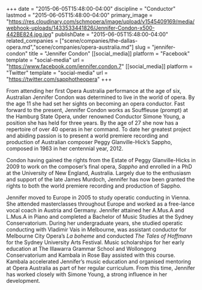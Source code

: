+++
date = "2015-06-05T15:48:00-04:00"
discipline = "Conductor"
lastmod = "2015-06-05T15:48:00-04:00"
primary_image = "https://res.cloudinary.com/schmopera/image/upload/v1545409169/media/webhook-uploads/1433533441826/Jennifer-Condon-x500-442BE824.jpg.jpg"
publishDate = "2015-06-05T15:48:00-04:00"
related_companies = ["scene/companies/the-dallas-opera.md","scene/companies/opera-australia.md"]
slug = "jennifer-condon"
title = "Jennifer Condon"
[[social_media]]
platform = "Facebook"
template = "social-media"
url = "https://www.facebook.com/jennifer.condon.7"
[[social_media]]
platform = "Twitter"
template = "social-media"
url = "https://twitter.com/sapphotheopera"
+++

From attending her first Opera Australia performance at the age of six, Australian Jennifer Condon was determined to live in the world of opera. By the age 11 she had set her sights on becoming an opera conductor.
Fast forward to the present, Jennifer Condon works as Souffleuse (prompt) at the Hamburg State Opera, under renowned Conductor Simone Young, a position she has held for three years. By the age of 27 she now has a repertoire of over 40 operas in her command. To date her greatest project and abiding passion is to present a world premiere recording and production of Australian composer Peggy Glanville-Hick’s Sappho, composed in 1963 in her centennial year, 2012.

Condon having gained the rights from the Estate of Peggy Glanville-Hicks in 2009 to work on the composer’s final opera, *Sappho* and enrolled in a PhD at the University of New England, Australia. Largely due to the enthusiasm and support of the late James Murdoch, Jennifer has now been granted the rights to both the world premiere recording and production of Sappho. 

Jennifer moved to Europe in 2005 to study operatic conducting in Vienna. She attended masterclasses throughout Europe and worked as a free-lance vocal coach in Austria and Germany. Jennifer attained her A.Mus.A and L.Mus.A in Piano and completed a Bachelor of Music Studies at the Sydney Conservatorium. During her undergraduate years, she studied operatic conducting with Vladimir
Vais in Melbourne, was assistant conductor for Melbourne City Opera’s *La boheme* and conducted *The Tales of Hoffmann* for the Sydney University Arts Festival. Music scholarships for her early education at The Illawarra Grammar School and Wollongong Conservatorium and Kambala in Rose Bay assisted with this course. Kambala accelerated Jennifer’s music education and organised mentoring at Opera Australia as part of her regular curriculum. From this time, Jennifer has worked closely with Simone Young, a strong influence in her development. 
